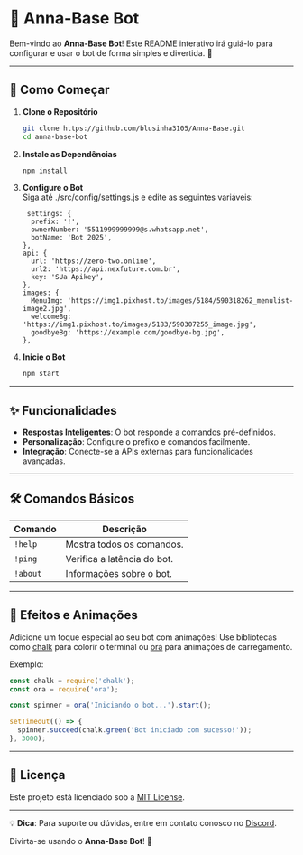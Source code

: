 
# 🤖 Anna-Base Bot

Bem-vindo ao **Anna-Base Bot**! Este README interativo irá guiá-lo para configurar e usar o bot de forma simples e divertida. 🌟

---

## 🚀 Como Começar

1. **Clone o Repositório**  
    ```bash
    git clone https://github.com/blusinha3105/Anna-Base.git
    cd anna-base-bot
    ```

2. **Instale as Dependências**  
    ```bash
    npm install
    ```

3. **Configure o Bot**  
    Siga até ./src/config/settings.js e edite as seguintes variáveis:
    ```env
     settings: {
      prefix: '!',
      ownerNumber: '5511999999999@s.whatsapp.net',
      botName: 'Bot 2025',
    },
    api: {
      url: 'https://zero-two.online',
      url2: 'https://api.nexfuture.com.br',
      key: 'SUa Apikey',
    },
    images: {
      MenuImg: 'https://img1.pixhost.to/images/5184/590318262_menulist-image2.jpg',
      welcomeBg: 'https://img1.pixhost.to/images/5183/590307255_image.jpg',
      goodbyeBg: 'https://example.com/goodbye-bg.jpg',
    },
    ```

4. **Inicie o Bot**  
    ```bash
    npm start
    ```

---

## ✨ Funcionalidades

- **Respostas Inteligentes**: O bot responde a comandos pré-definidos.
- **Personalização**: Configure o prefixo e comandos facilmente.
- **Integração**: Conecte-se a APIs externas para funcionalidades avançadas.

---

## 🛠️ Comandos Básicos

| Comando       | Descrição                     |
|---------------|-------------------------------|
| `!help`       | Mostra todos os comandos.     |
| `!ping`       | Verifica a latência do bot.   |
| `!about`      | Informações sobre o bot.      |

---

## 🌈 Efeitos e Animações

Adicione um toque especial ao seu bot com animações! Use bibliotecas como [chalk](https://www.npmjs.com/package/chalk) para colorir o terminal ou [ora](https://www.npmjs.com/package/ora) para animações de carregamento.

Exemplo:
```javascript
const chalk = require('chalk');
const ora = require('ora');

const spinner = ora('Iniciando o bot...').start();

setTimeout(() => {
  spinner.succeed(chalk.green('Bot iniciado com sucesso!'));
}, 3000);
```

---

## 📜 Licença

Este projeto está licenciado sob a [MIT License](LICENSE).

---

💡 **Dica**: Para suporte ou dúvidas, entre em contato conosco no [Discord](https://discord.com).

Divirta-se usando o **Anna-Base Bot**! 🎉
```
